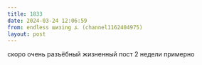 ```yaml
---
title: 1833
date: 2024-03-24 12:06:59
from: endless шизing ⍼ (channel1162404975)
layout: post
---
```


скоро очень разъёбный жизненный пост
2 недели примерно
